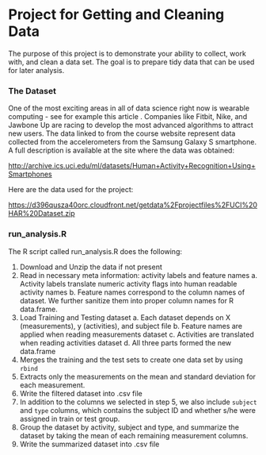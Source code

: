 Project for Getting and Cleaning Data
======================================

The purpose of this project is to demonstrate your ability to collect, work with, and clean a data set. The goal is to prepare tidy data that can be used for later analysis. 

### The Dataset

One of the most exciting areas in all of data science right now is wearable computing - see for example this article . Companies like Fitbit, Nike, and Jawbone Up are racing to develop the most advanced algorithms to attract new users. The data linked to from the course website represent data collected from the accelerometers from the Samsung Galaxy S smartphone. A full description is available at the site where the data was obtained: 

http://archive.ics.uci.edu/ml/datasets/Human+Activity+Recognition+Using+Smartphones 

Here are the data used for the project: 

https://d396qusza40orc.cloudfront.net/getdata%2Fprojectfiles%2FUCI%20HAR%20Dataset.zip 


### run_analysis.R
The R script called run_analysis.R does the following:

1. Download and Unzip the data if not present
2. Read in necessary meta information: activity labels and feature names
  a. Activity labels translate numeric activity flags into human readable activity names
  b. Feature names correspond to the column names of dataset. We further sanitize them into proper column names for R data.frame.
3. Load Training and Testing dataset
  a. Each dataset depends on X (measurements), y (activities), and subject file
  b. Feature names are applied when reading measurements dataset
  c. Activities are translated when reading activities dataset
  d. All three parts formed the new data.frame
4. Merges the training and the test sets to create one data set by using `rbind`
5. Extracts only the measurements on the mean and standard deviation for each measurement. 
6. Write the filtered dataset into .csv file
7. In addition to the columns we selected in step 5, we also include `subject` and `type` columns, which contains the subject ID and whether s/he were assigned in train or test group.
8. Group the dataset by activity, subject and type, and summarize the dataset by taking the mean of each remaining measurement columns.
9. Write the summarized dataset into .csv file



